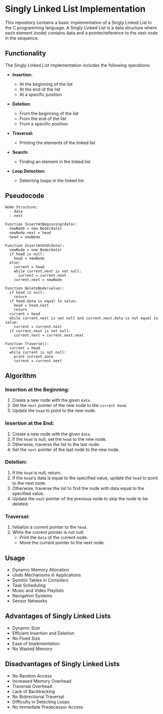 # Singly Linked List Implementation

This repository contains a basic implementation of a Singly Linked List in the C programming language. A Singly Linked List is a data structure where each element (node) contains data and a pointer/reference to the next node in the sequence.

## Functionality

The Singly Linked List implementation includes the following operations:

- **Insertion:**
  - At the beginning of the list
  - At the end of the list
  - At a specific position

- **Deletion:**
  - From the beginning of the list
  - From the end of the list
  - From a specific position

- **Traversal:**
  - Printing the elements of the linked list

- **Search:**
  - Finding an element in the linked list

- **Loop Detection:**
  - Detecting loops in the linked list
 
## Pseudocode

``` plaintext
Node Structure:
  - data
  - next

Function InsertAtBeginning(data):
  newNode = new Node(data)
  newNode.next = head
  head = newNode

Function InsertAtEnd(data):
  newNode = new Node(data)
  if head is null:
    head = newNode
  else:
    current = head
    while current.next is not null:
      current = current.next
    current.next = newNode

Function DeleteNode(value):
  if head is null:
    return
  if head.data is equal to value:
    head = head.next
    return
  current = head
  while current.next is not null and current.next.data is not equal to value:
    current = current.next
  if current.next is not null:
    current.next = current.next.next

Function Traverse():
  current = head
  while current is not null:
    print current.data
    current = current.next
```

## Algorithm

### Insertion at the Beginning:
1. Create a new node with the given `data`.
2. Set the `next` pointer of the new node to the `current head`.
3. Update the `head` to point to the new node.


### Insertion at the End:
1. Create a new node with the given `data`.
2. If the `head` is null, set the `head` to the new node.
3. Otherwise, traverse the list to the last node.
4. Set the `next` pointer of the last node to the new node.


### Deletion:
1. If the `head` is null, return.
2. If the `head`'s data is equal to the specified value, update the `head` to point to the next node.
3. Otherwise, traverse the list to find the node with data equal to the specified value.
4. Update the `next` pointer of the previous node to skip the node to be deleted.


### Traversal:
1. Initialize a current pointer to the `head`.
2. While the current pointer is not null:
   - Print the `data` of the current node.
   - Move the current pointer to the next node.

## Usage

- Dynamic Memory Allocation
- Undo Mechanisms in Applications
- Symbol Tables in Compilers
- Task Scheduling
- Music and Video Playlists
- Navigation Systems
- Sensor Networks

## Advantages of Singly Linked Lists

- Dynamic Size
- Efficient Insertion and Deletion
- No Fixed Size
- Ease of Implementation
- No Wasted Memory

## Disadvantages of Singly Linked Lists

- No Random Access
- Increased Memory Overhead
- Traversal Overhead
- Lack of Backtracking
- No Bidirectional Traversal
- Difficulty in Detecting Loops
- No Immediate Predecessor Access
